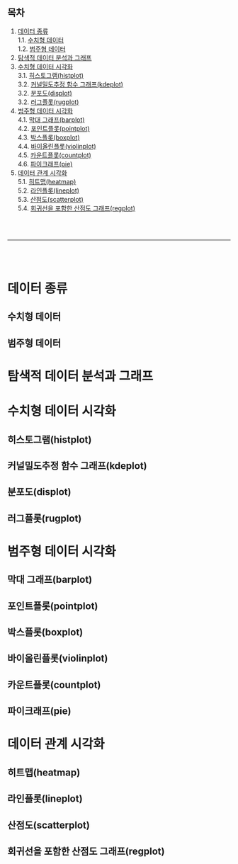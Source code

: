 ## 목차
1. [데이터 종류](#데이터-종류)  
1.1. [수치형 데이터](#수치형-데이터)  
1.2. [범주형 데이터](#범주형-데이터)  
2. [탐색적 데이터 분석과 그래프](#탐색적-데이터-분석과-그래프)  
3. [수치형 데이터 시각화](#수치형-데이터-시각화)  
3.1. [히스토그램(histplot)](#히스토그램(histplot))  
3.2. [커널밀도추정 함수 그래프(kdeplot)](#커널밀도추정-함수-그래프(kdeplot))  
3.2. [분포도(displot)](#분포도(displot))  
3.2. [러그플롯(rugplot)](#러그플롯(rugplot))  
4. [범주형 데이터 시각화](#범주형-데이터-시각화)  
4.1. [막대 그래프(barplot)](#막대-그래프(barplot))  
4.2. [포인트플롯(pointplot)](#포인트플롯(pointplot))  
4.3. [박스플롯(boxplot)](#박스플롯(boxplot))  
4.4. [바이올린플롯(violinplot)](#바이올린플롯(violinplot))  
4.5. [카운트플롯(countplot)](#카운트플롯(countplot))  
4.6. [파이크래프(pie)](#파이크래프(pie))  
5. [데이터 관계 시각화](#데이터-관계-시각화)  
5.1. [히트맵\(heatmap\)](#히트맵\(heatmap\))  
5.2. [라인플롯(lineplot)](#라인플롯(lineplot))  
5.3. [산점도(scatterplot)](#산점도(scatterplot))  
5.4. [회귀선을 포함한 산점도 그래프(regplot)](#회귀선을-포함한-산점도-그래프(regplot))  

<br/><br/>

-------

<br/><br/>

# 데이터 종류

## 수치형 데이터

## 범주형 데이터

# 탐색적 데이터 분석과 그래프

# 수치형 데이터 시각화

## 히스토그램(histplot)

## 커널밀도추정 함수 그래프(kdeplot)

## 분포도(displot)

## 러그플롯(rugplot)

# 범주형 데이터 시각화

## 막대 그래프(barplot)

## 포인트플롯(pointplot)

## 박스플롯(boxplot)

## 바이올린플롯(violinplot)

## 카운트플롯(countplot)

## 파이크래프(pie)

# 데이터 관계 시각화

## 히트맵(heatmap)

## 라인플롯(lineplot)

## 산점도(scatterplot)

## 회귀선을 포함한 산점도 그래프(regplot)
